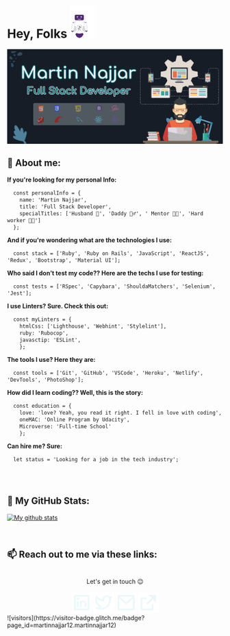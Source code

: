 # Hey, Folks ![Hey](https://github.com/martinnajjar12/martinnajjar12/blob/master/imgs/robo.gif)

![Header](https://github.com/martinnajjar12/martinnajjar12/blob/new-readme-pic/imgs/dark-header.jpg)

## 📇 About me:

**If you're looking for my personal Info:**

```
  const personalInfo = {
    name: 'Martin Najjar',
    title: 'Full Stack Developer',
    specialTitles: ['Husband 🤵', 'Daddy 🧙‍♂️', ' Mentor 👨‍🏫', 'Hard worker 👨‍💻']
  };
```

**And if you're wondering what are the technologies I use:**
```
  const stack = ['Ruby', 'Ruby on Rails', 'JavaScript', 'ReactJS', 'Redux', 'Bootstrap', 'Material UI'];
```

**Who said I don't test my code?? Here are the techs I use for testing:**
```
  const tests = ['RSpec', 'Capybara', 'ShouldaMatchers', 'Selenium', 'Jest'];
```

**I use Linters? Sure. Check this out:**
```
  const myLinters = {
    htmlCss: ['Lighthouse', 'Webhint', 'Stylelint'],
    ruby: 'Rubocop',
    javasctip: 'ESLint',
    };
```

**The tools I use? Here they are:**
```
  const tools = ['Git', 'GitHub', 'VSCode', 'Heroku', 'Netlify', 'DevTools', 'PhotoShop'];
```

**How did I learn coding?? Well, this is the story:**
```
  const education = {
    love: 'love? Yeah, you read it right. I fell in love with coding',
    oneMAC: 'Online Program by Udacity',
    Microverse: 'Full-time School'
    };
```

**Can hire me? Sure:**
```
  let status = 'Looking for a job in the tech industry';
```

<br /><br />
## 📜 My GitHub Stats:
  [![My github stats](https://github-readme-stats.vercel.app/api?username=martinnajjar12&hide=issues&count_private=true&show_icons=true&bg_color=161d27&icon_color=c3e4e8&text_color=c3e4e8&title_color=edf7f9)](https://github.com/anuraghazra/github-readme-stats)
<br /><br /><br />
## 📫 Reach out to me via these links:
<br />

<div align='center'>
  Let's get in touch 😉 <br /><br />
  <a href="https://www.linkedin.com/in/martinnajjar12"><img src='./imgs/linkedin-box-line.svg' alt='linkedin icon'></a>
  <a href="https://twitter.com/martin_najjar"><img src='./imgs/twitter-line.svg' alt='twitter icon'></a>
  <a href="mailto:martin@martinnajjar.tech"><img src='./imgs/mail-line.svg' alt='mail icon'></a>
  <a href="https://martinnajjar.tech"><img src="./imgs/external-link-fill.svg" alt="external link icon"></a>
</div>
![visitors](https://visitor-badge.glitch.me/badge?page_id=martinnajjar12.martinnajjar12)
